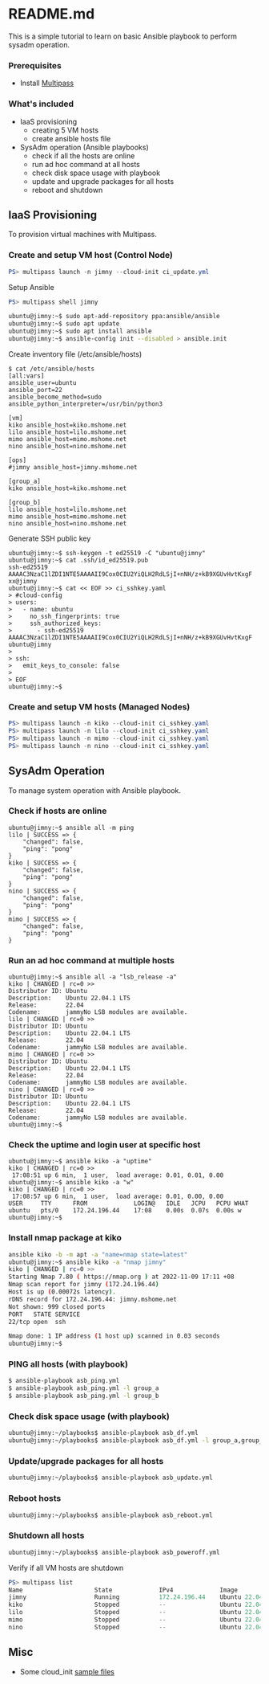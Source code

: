 # README.md
This is a simple tutorial to learn on basic Ansible playbook to perform sysadm operation.  

  
### Prerequisites
- Install [Multipass](https://multipass.run/install)  
  
  
### What's included
- IaaS provisioning
  - creating 5 VM hosts
  - create ansible hosts file
- SysAdm operation (Ansible playbooks)
  - check if all the hosts are online
  - run ad hoc command at all hosts
  - check disk space usage with playbook
  - update and upgrade packages for all hosts
  - reboot and shutdown
   

## IaaS Provisioning
To provision virtual machines with Multipass.

### Create and setup VM host (Control Node)
```powershell
PS> multipass launch -n jimny --cloud-init ci_update.yml
```

Setup Ansible
```powershell
PS> multipass shell jimny
```
```bash
ubuntu@jimny:~$ sudo apt-add-repository ppa:ansible/ansible
ubuntu@jimny:~$ sudo apt update
ubuntu@jimny:~$ sudo apt install ansible
ubuntu@jimny:~$ ansible-config init --disabled > ansible.init
```

Create inventory file (/etc/ansible/hosts)
```console
$ cat /etc/ansible/hosts
[all:vars]
ansible_user=ubuntu
ansible_port=22
ansible_become_method=sudo
ansible_python_interpreter=/usr/bin/python3

[vm]
kiko ansible_host=kiko.mshome.net
lilo ansible_host=lilo.mshome.net
mimo ansible_host=mimo.mshome.net
nino ansible_host=nino.mshome.net

[ops]
#jimny ansible_host=jimny.mshome.net

[group_a]
kiko ansible_host=kiko.mshome.net

[group_b]
lilo ansible_host=lilo.mshome.net
mimo ansible_host=mimo.mshome.net
nino ansible_host=nino.mshome.net
```

Generate SSH public key
```console
ubuntu@jimny:~$ ssh-keygen -t ed25519 -C "ubuntu@jimny"
ubuntu@jimny:~$ cat .ssh/id_ed25519.pub
ssh-ed25519 AAAAC3NzaC1lZDI1NTE5AAAAII9Cox0CIU2YiQLH2RdLSjI+nNH/z+kB9XGUvHvtKxgF xx@jimny
ubuntu@jimny:~$ cat << EOF >> ci_sshkey.yaml
> #cloud-config
> users:
>   - name: ubuntu
>     no_ssh_fingerprints: true
>     ssh_authorized_keys:
>       - ssh-ed25519 AAAAC3NzaC1lZDI1NTE5AAAAII9Cox0CIU2YiQLH2RdLSjI+nNH/z+kB9XGUvHvtKxgF ubuntu@jimny
>
> ssh:
>   emit_keys_to_console: false
>
> EOF
ubuntu@jimny:~$
```

### Create and setup VM hosts (Managed Nodes)
```powershell
PS> multipass launch -n kiko --cloud-init ci_sshkey.yaml
PS> multipass launch -n lilo --cloud-init ci_sshkey.yaml
PS> multipass launch -n mimo --cloud-init ci_sshkey.yaml
PS> multipass launch -n nino --cloud-init ci_sshkey.yaml
```


## SysAdm Operation
To manage system operation with Ansible playbook. 

### Check if hosts are online
```console
ubuntu@jimny:~$ ansible all -m ping
lilo | SUCCESS => {
    "changed": false,
    "ping": "pong"
}
kiko | SUCCESS => {
    "changed": false,
    "ping": "pong"
}
nino | SUCCESS => {
    "changed": false,
    "ping": "pong"
}
mimo | SUCCESS => {
    "changed": false,
    "ping": "pong"
}
```

### Run an ad hoc command at multiple hosts
```console
ubuntu@jimny:~$ ansible all -a "lsb_release -a"
kiko | CHANGED | rc=0 >>
Distributor ID: Ubuntu
Description:    Ubuntu 22.04.1 LTS
Release:        22.04
Codename:       jammyNo LSB modules are available.
lilo | CHANGED | rc=0 >>
Distributor ID: Ubuntu
Description:    Ubuntu 22.04.1 LTS
Release:        22.04
Codename:       jammyNo LSB modules are available.
mimo | CHANGED | rc=0 >>
Distributor ID: Ubuntu
Description:    Ubuntu 22.04.1 LTS
Release:        22.04
Codename:       jammyNo LSB modules are available.
nino | CHANGED | rc=0 >>
Distributor ID: Ubuntu
Description:    Ubuntu 22.04.1 LTS
Release:        22.04
Codename:       jammyNo LSB modules are available.
ubuntu@jimny:~$
```
### Check the uptime and login user at specific host
```console
ubuntu@jimny:~$ ansible kiko -a "uptime"
kiko | CHANGED | rc=0 >>
 17:08:51 up 6 min,  1 user,  load average: 0.01, 0.01, 0.00
ubuntu@jimny:~$ ansible kiko -a "w"
kiko | CHANGED | rc=0 >>
 17:08:57 up 6 min,  1 user,  load average: 0.01, 0.00, 0.00
USER     TTY      FROM             LOGIN@   IDLE   JCPU   PCPU WHAT
ubuntu   pts/0    172.24.196.44    17:08    0.00s  0.07s  0.00s w
ubuntu@jimny:~$
```

### Install nmap package at kiko
```bash
ansible kiko -b -m apt -a "name=nmap state=latest"
ubuntu@jimny:~$ ansible kiko -a "nmap jimny"
kiko | CHANGED | rc=0 >>
Starting Nmap 7.80 ( https://nmap.org ) at 2022-11-09 17:11 +08
Nmap scan report for jimny (172.24.196.44)
Host is up (0.00072s latency).
rDNS record for 172.24.196.44: jimny.mshome.net
Not shown: 999 closed ports
PORT   STATE SERVICE
22/tcp open  ssh

Nmap done: 1 IP address (1 host up) scanned in 0.03 seconds
ubuntu@jimny:~$
```  

### PING all hosts (with playbook)
```bash
$ ansible-playbook asb_ping.yml
$ ansible-playbook asb_ping.yml -l group_a
$ ansible-playbook asb_ping.yml -l group_b
```

### Check disk space usage (with playbook)
```bash
ubuntu@jimny:~/playbooks$ ansible-playbook asb_df.yml
ubuntu@jimny:~/playbooks$ ansible-playbook asb_df.yml -l group_a,group_b
```

### Update/upgrade packages for all hosts
```bash
ubuntu@jimny:~/playbooks$ ansible-playbook asb_update.yml
```

### Reboot hosts
```bash
ubuntu@jimny:~/playbooks$ ansible-playbook asb_reboot.yml
```
  
### Shutdown all hosts
```bash
ubuntu@jimny:~/playbooks$ ansible-playbook asb_poweroff.yml
```

Verify if all VM hosts are shutdown
```powershell
PS> multipass list
Name                    State             IPv4             Image
jimny                   Running           172.24.196.44    Ubuntu 22.04 LTS
kiko                    Stopped           --               Ubuntu 22.04 LTS
lilo                    Stopped           --               Ubuntu 22.04 LTS
mimo                    Stopped           --               Ubuntu 22.04 LTS
nino                    Stopped           --               Ubuntu 22.04 LTS
```  

  
## Misc
- Some cloud_init [sample files](cloud_init/)  


